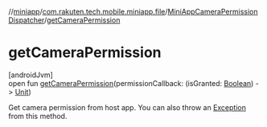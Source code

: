 //[miniapp](../../../index.md)/[com.rakuten.tech.mobile.miniapp.file](../index.md)/[MiniAppCameraPermissionDispatcher](index.md)/[getCameraPermission](get-camera-permission.md)

# getCameraPermission

[androidJvm]\
open fun [getCameraPermission](get-camera-permission.md)(permissionCallback: (isGranted: [Boolean](https://kotlinlang.org/api/latest/jvm/stdlib/kotlin/-boolean/index.html)) -&gt; [Unit](https://kotlinlang.org/api/latest/jvm/stdlib/kotlin/-unit/index.html))

Get camera permission from host app. You can also throw an [Exception](https://kotlinlang.org/api/latest/jvm/stdlib/kotlin/-exception/index.html) from this method.
